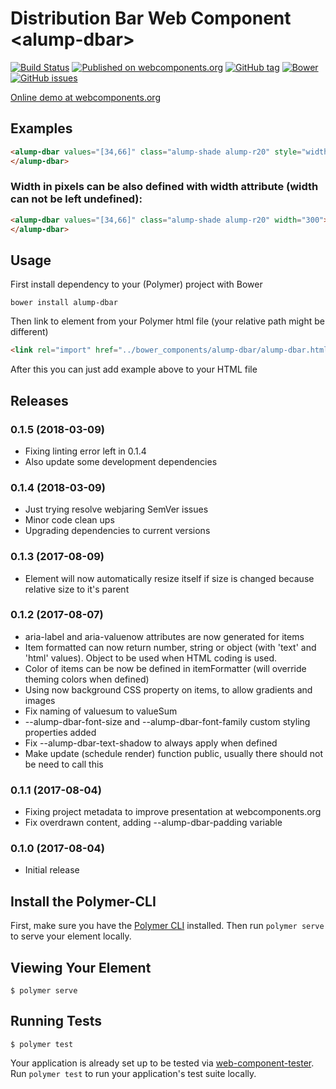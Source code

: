 # Distribution Bar Web Component \<alump-dbar\>

[![Build Status](https://travis-ci.org/alump/alump-dbar.svg?branch=master)](https://travis-ci.org/alump/alump-dbar)
[![Published on webcomponents.org](https://img.shields.io/badge/webcomponents.org-published-blue.svg)](https://www.webcomponents.org/element/alump/alump-dbar)
[![GitHub tag](https://img.shields.io/github/tag/alump/alump-dbar.svg?style=plastic)](https://github.com/alump/alump-dbar/releases)
[![Bower](https://img.shields.io/bower/v/alump-dbar.svg?style=plastic)](https://bower.io/)
[![GitHub issues](https://img.shields.io/github/issues/alump/alump-dbar.svg?style=plastic)](https://github.com/alump/alump-dbar/issues)

[Online demo at webcomponents.org](https://www.webcomponents.org/element/alump/alump-dbar/demo/demo/index.html)

## Examples

<!--
```
<custom-element-demo>
  <template>
    <link rel="import" href="alump-dbar.html">
    <next-code-block></next-code-block>
  </template>
</custom-element-demo>
```
-->
```html
<alump-dbar values="[34,66]" class="alump-shade alump-r20" style="width: 100%;">
</alump-dbar>
```

### Width in pixels can be also defined with width attribute (width can not be left undefined):

```html
<alump-dbar values="[34,66]" class="alump-shade alump-r20" width="300">
</alump-dbar>
```

## Usage
First install dependency to your (Polymer) project with Bower
```
bower install alump-dbar
```
Then link to element from your Polymer html file (your relative path might be different)
```html
<link rel="import" href="../bower_components/alump-dbar/alump-dbar.html">
```
After this you can just add example above to your HTML file


## Releases
### 0.1.5 (2018-03-09)
* Fixing linting error left in 0.1.4
* Also update some development dependencies
### 0.1.4 (2018-03-09)
* Just trying resolve webjaring SemVer issues
* Minor code clean ups
* Upgrading dependencies to current versions
### 0.1.3 (2017-08-09)
* Element will now automatically resize itself if size is changed because relative size to it's parent
### 0.1.2 (2017-08-07)
* aria-label and aria-valuenow attributes are now generated for items
* Item formatted can now return number, string or object (with 'text' and 'html' values). Object to be used when HTML coding is used.
* Color of items can be now be defined in itemFormatter (will override theming colors when defined)
* Using now background CSS property on items, to allow gradients and images
* Fix naming of valuesum to valueSum
* --alump-dbar-font-size and --alump-dbar-font-family custom styling properties added
* Fix --alump-dbar-text-shadow to always apply when defined
* Make update (schedule render) function public, usually there should not be need to call this
### 0.1.1 (2017-08-04)
* Fixing project metadata to improve presentation at webcomponents.org
* Fix overdrawn content, adding --alump-dbar-padding variable
### 0.1.0 (2017-08-04)
* Initial release

## Install the Polymer-CLI

First, make sure you have the [Polymer CLI](https://www.npmjs.com/package/polymer-cli) installed. Then run `polymer serve` to serve your element locally.

## Viewing Your Element

```
$ polymer serve
```

## Running Tests

```
$ polymer test
```

Your application is already set up to be tested via [web-component-tester](https://github.com/Polymer/web-component-tester). Run `polymer test` to run your application's test suite locally.

